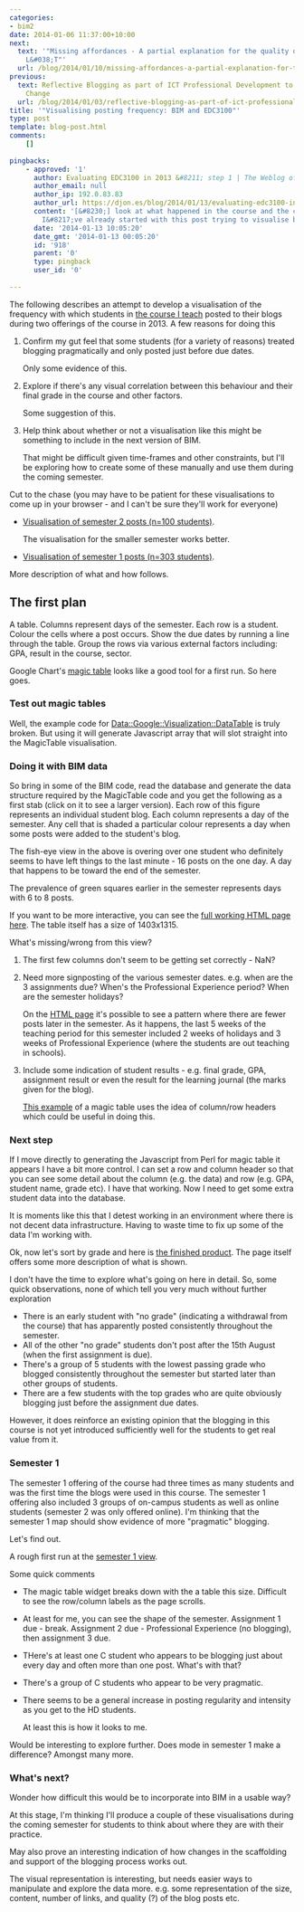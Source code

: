 ```yaml
---
categories:
- bim2
date: 2014-01-06 11:37:00+10:00
next:
  text: '"Missing affordances - A partial explanation for the quality of University
    L&#038;T"'
  url: /blog/2014/01/10/missing-affordances-a-partial-explanation-for-the-quality-of-university-lt/
previous:
  text: Reflective Blogging as part of ICT Professional Development to Support Pedagogical
    Change
  url: /blog/2014/01/03/reflective-blogging-as-part-of-ict-professional-development-to-support-pedagogical-change/
title: '"Visualising posting frequency: BIM and EDC3100"'
type: post
template: blog-post.html
comments:
    []
    
pingbacks:
    - approved: '1'
      author: Evaluating EDC3100 in 2013 &#8211; step 1 | The Weblog of (a) David Jones
      author_email: null
      author_ip: 192.0.83.83
      author_url: https://djon.es/blog/2014/01/13/evaluating-edc3100-in-2013-step-1/
      content: '[&#8230;] look at what happened in the course and the course site. Something
        I&#8217;ve already started with this post trying to visualise blog post [&#8230;]'
      date: '2014-01-13 10:05:20'
      date_gmt: '2014-01-13 00:05:20'
      id: '918'
      parent: '0'
      type: pingback
      user_id: '0'
    
---
```

The following describes an attempt to develop a visualisation of the frequency with which students in [the course I teach](http://www.usq.edu.au/course/synopses/2014/EDC3100.html) posted to their blogs during two offerings of the course in 2013. A few reasons for doing this

1. Confirm my gut feel that some students (for a variety of reasons) treated blogging pragmatically and only posted just before due dates.
    
    Only some evidence of this.
    
2. Explore if there's any visual correlation between this behaviour and their final grade in the course and other factors.
    
    Some suggestion of this.
    
3. Help think about whether or not a visualisation like this might be something to include in the next version of BIM.
    
    That might be difficult given time-frames and other constraints, but I'll be exploring how to create some of these manually and use them during the coming semester.
    

Cut to the chase (you may have to be patient for these visualisations to come up in your browser - and I can't be sure they'll work for everyone)

- [Visualisation of semester 2 posts (n=100 students)](https://dl.dropboxusercontent.com/u/14025788/magicTable/sem2_table.html).
    
    The visualisation for the smaller semester works better.
    
- [Visualisation of semester 1 posts (n=303 students)](https://dl.dropboxusercontent.com/u/14025788/magicTable/sem1_table.html).

More description of what and how follows.

## The first plan

A table. Columns represent days of the semester. Each row is a student. Colour the cells where a post occurs. Show the due dates by running a line through the table. Group the rows via various external factors including: GPA, result in the course, sector.

Google Chart's [magic table](http://magic-table.googlecode.com/svn/trunk/magic-table/google_visualisation/example_1.html) looks like a good tool for a first run. So here goes.

### Test out magic tables

Well, the example code for [Data::Google::Visualization::DataTable](http://search.cpan.org/dist/Data-Google-Visualization-DataTable/lib/Data/Google/Visualization/DataTable.pm) is truly broken. But using it will generate Javascript array that will slot straight into the MagicTable visualisation.

### Doing it with BIM data

So bring in some of the BIM code, read the database and generate the data structure required by the MagicTable code and you get the following as a first stab (click on it to see a larger version). Each row of this figure represents an individual student blog. Each column represents a day of the semester. Any cell that is shaded a particular colour represents a day when some posts were added to the student's blog.

The fish-eye view in the above is overing over one student who definitely seems to have left things to the last minute - 16 posts on the one day. A day that happens to be toward the end of the semester.

The prevalence of green squares earlier in the semester represents days with 6 to 8 posts.

If you want to be more interactive, you can see the [full working HTML page here](https://dl.dropboxusercontent.com/u/14025788/magicTable/version_0.html). The table itself has a size of 1403x1315.

What's missing/wrong from this view?

1. The first few columns don't seem to be getting set correctly - NaN?
2. Need more signposting of the various semester dates. e.g. when are the 3 assignments due? When's the Professional Experience period? When are the semester holidays?
    
    On the [HTML page](https://dl.dropboxusercontent.com/u/14025788/magicTable/version_0.html) it's possible to see a pattern where there are fewer posts later in the semester. As it happens, the last 5 weeks of the teaching period for this semester included 2 weeks of holidays and 3 weeks of Professional Experience (where the students are out teaching in schools).
    
3. Include some indication of student results - e.g. final grade, GPA, assignment result or even the result for the learning journal (the marks given for the blog).
    
    [This example](http://www.grvisualisation.50webs.com/volsExample.html) of a magic table uses the idea of column/row headers which could be useful in doing this.
    

### Next step

If I move directly to generating the Javascript from Perl for magic table it appears I have a bit more control. I can set a row and column header so that you can see some detail about the column (e.g. the data) and row (e.g. GPA, student name, grade etc). I have that working. Now I need to get some extra student data into the database.

It is moments like this that I detest working in an environment where there is not decent data infrastructure. Having to waste time to fix up some of the data I'm working with.

Ok, now let's sort by grade and here is [the finished product](https://dl.dropboxusercontent.com/u/14025788/magicTable/sem2_table.html). The page itself offers some more description of what is shown.

I don't have the time to explore what's going on here in detail. So, some quick observations, none of which tell you very much without further exploration

- There is an early student with "no grade" (indicating a withdrawal from the course) that has apparently posted consistently throughout the semester.
- All of the other "no grade" students don't post after the 15th August (when the first assignment is due).
- There's a group of 5 students with the lowest passing grade who blogged consistently throughout the semester but started later than other groups of students.
- There are a few students with the top grades who are quite obviously blogging just before the assignment due dates.

However, it does reinforce an existing opinion that the blogging in this course is not yet introduced sufficiently well for the students to get real value from it.

### Semester 1

The semester 1 offering of the course had three times as many students and was the first time the blogs were used in this course. The semester 1 offering also included 3 groups of on-campus students as well as online students (semester 2 was only offered online). I'm thinking that the semester 1 map should show evidence of more "pragmatic" blogging.

Let's find out.

A rough first run at the [semester 1 view](https://dl.dropboxusercontent.com/u/14025788/magicTable/sem1_table.html).

Some quick comments

- The magic table widget breaks down with the a table this size. Difficult to see the row/column labels as the page scrolls.
- At least for me, you can see the shape of the semester. Assignment 1 due - break. Assignment 2 due - Professional Experience (no blogging), then assignment 3 due.
- THere's at least one C student who appears to be blogging just about every day and often more than one post. What's with that?
- There's a group of C students who appear to be very pragmatic.
- There seems to be a general increase in posting regularity and intensity as you get to the HD students.
    
    At least this is how it looks to me.
    

Would be interesting to explore further. Does mode in semester 1 make a difference? Amongst many more.

### What's next?

Wonder how difficult this would be to incorporate into BIM in a usable way?

At this stage, I'm thinking I'll produce a couple of these visualisations during the coming semester for students to think about where they are with their practice.

May also prove an interesting indication of how changes in the scaffolding and support of the blogging process works out.

The visual representation is interesting, but needs easier ways to manipulate and explore the data more. e.g. some representation of the size, content, number of links, and quality (?) of the blog posts etc.